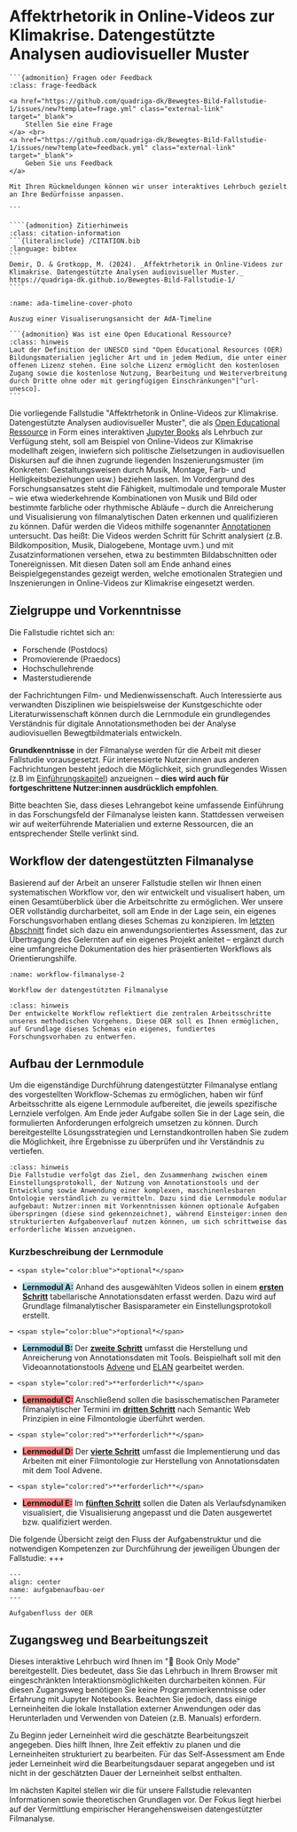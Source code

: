 # Affektrhetorik in Online-Videos zur Klimakrise. Datengestützte Analysen audiovisueller Muster

````{margin}
```{admonition} Fragen oder Feedback 
:class: frage-feedback

<a href="https://github.com/quadriga-dk/Bewegtes-Bild-Fallstudie-1/issues/new?template=frage.yml" class="external-link" target="_blank">
    Stellen Sie eine Frage
</a> <br>
<a href="https://github.com/quadriga-dk/Bewegtes-Bild-Fallstudie-1/issues/new?template=feedback.yml" class="external-link" target="_blank">
    Geben Sie uns Feedback
</a>

Mit Ihren Rückmeldungen können wir unser interaktives Lehrbuch gezielt an Ihre Bedürfnisse anpassen.

```
````

`````{margin}
````{admonition} Zitierhinweis
:class: citation-information
```{literalinclude} /CITATION.bib
:language: bibtex
```
Demir, D. & Grotkopp, M. (2024). _Affektrhetorik in Online-Videos zur Klimakrise. Datengestützte Analysen audiovisueller Muster._ https://quadriga-dk.github.io/Bewegtes-Bild-Fallstudie-1/
````
`````

```{figure} ../Bewegtes-Bild-Fallstudie-1/assets/Ada-Intro-Neu.png
:name: ada-timeline-cover-photo

Auszug einer Visualiserungsansicht der AdA-Timeline
```
````{margin}
```{admonition} Was ist eine Open Educational Ressource?
:class: hinweis
Laut der Definition der UNESCO sind "Open Educational Resources (OER) Bildungsmaterialien jeglicher Art und in jedem Medium, die unter einer offenen Lizenz stehen. Eine solche Lizenz ermöglicht den kostenlosen Zugang sowie die kostenlose Nutzung, Bearbeitung und Weiterverbreitung durch Dritte ohne oder mit geringfügigen Einschränkungen"[^url-unesco].
```
````

Die vorliegende Fallstudie "Affektrhetorik in Online-Videos zur Klimakrise. Datengestützte Analysen audiovisueller Muster", die als <a href="https://open-educational-resources.de/was-ist-oer-3-2/" class="external-link" target="_blank">Open Educational Ressource</a> in Form eines interaktiven <a href="https://jupyterbook.org/en/stable/intro.html" class="external-link" target="_blank">Jupyter Books</a> als Lehrbuch zur Verfügung steht, soll am Beispiel von Online-Videos zur Klimakrise modellhaft zeigen, inwiefern sich politische Zielsetzungen in audiovisuellen Diskursen auf die ihnen zugrunde liegenden Inszenierungsmuster (im Konkreten: Gestaltungsweisen durch Musik, Montage, Farb- und Helligkeitsbeziehungen usw.) beziehen lassen. 
Im Vordergrund des Forschungsansatzes steht die Fähigkeit, multimodale und temporale Muster – wie etwa wiederkehrende Kombinationen von Musik und Bild oder bestimmte farbliche oder rhythmische Abläufe – durch die Anreicherung und Visualisierung von filmanalytischen Daten erkennen und qualifizieren zu können. Dafür werden die Videos mithilfe sogenannter [Annotationen](./Kapitel_II/Aufgabe_A.md) untersucht. Das heißt: Die Videos werden Schritt für Schritt analysiert (z.B. Bildkomposition, Musik, Dialogebene, Montage uvm.) und mit Zusatzinformationen versehen, etwa zu bestimmten Bildabschnitten oder Tonereignissen. Mit diesen Daten soll am Ende anhand eines Beispielgegenstandes gezeigt werden, welche emotionalen Strategien und Inszenierungen in Online-Videos zur Klimakrise eingesetzt werden.


## Zielgruppe und Vorkenntnisse 
Die Fallstudie richtet sich an:

* Forschende (Postdocs)
* Promovierende (Praedocs)
* Hochschullehrende
* Masterstudierende

der Fachrichtungen Film- und Medienwissenschaft. Auch Interessierte aus verwandten Disziplinen wie beispielsweise der Kunstgeschichte oder Literaturwissenschaft können durch die Lernmodule ein grundlegendes Verständnis für digitale Annotationsmethoden bei der Analyse audiovisuellen Bewegtbildmaterials entwickeln.

**Grundkenntnisse** in der Filmanalyse werden für die Arbeit mit dieser Fallstudie vorausgesetzt. Für interessierte Nutzer:innen aus anderen Fachrichtungen besteht jedoch die Möglichkeit, sich grundlegendes Wissen (z.B im [Einführungskapitel](./Kapitel_I/toc.md)) anzueignen – **dies wird auch für fortgeschrittene Nutzer:innen ausdrücklich empfohlen**.

Bitte beachten Sie, dass dieses Lehrangebot keine umfassende Einführung in das Forschungsfeld der Filmanalyse leisten kann. Stattdessen verweisen wir auf weiterführende Materialien und externe Ressourcen, die an entsprechender Stelle verlinkt sind.

## Workflow der datengestützten Filmanalyse

Basierend auf der Arbeit an unserer Fallstudie stellen wir Ihnen einen systematischen Workflow vor, den wir entwickelt und visualisert haben, um einen Gesamtüberblick über die Arbeitschritte zu ermöglichen. Wer unsere OER vollständig durcharbeitet, soll am Ende in der Lage sein, ein eigenes Forschungsvorhaben entlang dieses Schemas zu konzipieren. Im [letzten Abschnitt](konzeption:forschungsvorhaben) findet sich dazu ein anwendungsorientiertes Assessment, das zur Übertragung des Gelernten auf ein eigenes Projekt anleitet – ergänzt durch eine umfangreiche Dokumentation des hier präsentierten Workflows als Orientierungshilfe. 

```{figure} ../Bewegtes-Bild-Fallstudie-1/assets/Workflow_datengestützte_Filmanalyse.png
:name: workflow-filmanalyse-2

Workflow der datengestützten Filmanalyse
```

```{admonition} Hinweis zum Workflow
:class: hinweis
Der entwickelte Workflow reflektiert die zentralen Arbeitsschritte unseres methodischen Vorgehens. Diese OER soll es Ihnen ermöglichen, auf Grundlage dieses Schemas ein eigenes, fundiertes Forschungsvorhaben zu entwerfen.
``` 

## Aufbau der Lernmodule

Um die eigenständige Durchführung datengestützter Filmanalyse entlang des vorgestellten Workflow-Schemas zu ermöglichen, haben wir fünf Arbeitsschritte als eigene Lernmodule aufbereitet, die jeweils spezifische Lernziele verfolgen. Am Ende jeder Aufgabe sollen Sie in der Lage sein, die formulierten Anforderungen erfolgreich umsetzen zu können. Durch bereitgestellte Lösungsstrategien und Lernstandkontrollen haben Sie zudem die Möglichkeit, ihre Ergebnisse zu überprüfen und ihr Verständnis zu vertiefen.

```{admonition} Hinweis: Vorerfahrung
:class: hinweis
Die Fallstudie verfolgt das Ziel, den Zusammenhang zwischen einem Einstellungsprotokoll, der Nutzung von Annotationstools und der Entwicklung sowie Anwendung einer komplexen, maschinenlesbaren Ontologie verständlich zu vermitteln. Dazu sind die Lernmodule modular aufgebaut: Nutzer:innen mit Vorkenntnissen können optionale Aufgaben überspringen (diese sind gekennzeichnet), während Einsteiger:innen den strukturierten Aufgabenverlauf nutzen können, um sich schrittweise das erforderliche Wissen anzueignen.
```

### Kurzbeschreibung der Lernmodule

````{margin}
➡️ <span style="color:blue">*optional*</span>
````
* <span style="background-color:#ADD8E6;">**Lernmodul A:**</span> 
Anhand des ausgewählten Videos sollen in einem [**ersten Schritt**](./Kapitel_II/toc_A.md) tabellarische Annotationsdaten erfasst werden. Dazu wird auf Grundlage filmanalytischer Basisparameter ein Einstellungsprotokoll erstellt.

````{margin}
➡️ <span style="color:blue">*optional*</span>
````
* <span style="background-color:#ADD8E6;">**Lernmodul B:**</span> 
Der [**zweite Schritt**](./Kapitel_II/toc_B.md) umfasst die Herstellung und Anreicherung von Annotationsdaten mit Tools. Beispielhaft soll mit den Videoannotationstools <a href="https://www.advene.org/" class="external-link" target="_blank">Advene</a> und <a href="https://archive.mpi.nl/tla/elan" class="external-link" target="_blank">ELAN</a> gearbeitet werden.

````{margin}
➡️ <span style="color:red">**erforderlich**</span>
````
* <span style="background-color:#FF7F7F;">**Lernmodul C:**</span> 
Anschließend sollen die basisschematischen Parameter filmanalytischer Termini im [**dritten Schritt**](./Kapitel_II/toc_C.md) nach Semantic Web Prinzipien in eine Filmontologie überführt werden.
````{margin}
➡️ <span style="color:red">**erforderlich**</span>
````
* <span style="background-color:#FF7F7F;">**Lernmodul D:**</span> 
Der [**vierte Schritt**](./Kapitel_II/toc_D.md) umfasst die Implementierung und das Arbeiten mit einer Filmontologie zur Herstellung von Annotationsdaten mit dem Tool Advene.
````{margin}
➡️ <span style="color:red">**erforderlich**</span>
````
* <span style="background-color:#FF7F7F;">**Lernmodul E:**</span> 
Im [**fünften Schritt**](./Kapitel_II/toc_E.md) sollen die Daten als Verlaufsdynamiken visualisiert, die Visualisierung angepasst und die Daten ausgewertet bzw. qualifiziert werden.

Die folgende Übersicht zeigt den Fluss der Aufgabenstruktur und die notwendigen Kompetenzen zur Durchführung der jeweiligen Übungen der Fallstudie:
+++
```{figure} ../Bewegtes-Bild-Fallstudie-1/assets/Aufgabenaufbau-OER.png
---
align: center
name: aufgabenaufbau-oer
---

Aufgabenfluss der OER
```
## Zugangsweg und Bearbeitungszeit

Dieses interaktive Lehrbuch wird Ihnen im "📘 Book Only Mode" bereitgestellt. Dies bedeutet, dass Sie das Lehrbuch in Ihrem Browser mit eingeschränkten Interaktionsmöglichkeiten durcharbeiten können. Für diesen Zugangsweg benötigen Sie keine Programmierkenntnisse oder Erfahrung mit Jupyter Notebooks. Beachten Sie jedoch, dass einige Lerneinheiten die lokale Installation externer Anwendungen oder das Herunterladen und Verwenden von Dateien (z.B. Manuals) erfordern.

Zu Beginn jeder Lerneinheit wird die geschätzte Bearbeitungszeit angegeben. Dies hilft Ihnen, Ihre Zeit effektiv zu planen und die Lerneinheiten strukturiert zu bearbeiten. Für das Self-Assessment am Ende jeder Lerneinheit wird die Bearbeitungsdauer separat angegeben und ist nicht in der geschätzten Dauer der Lerneinheit selbst enthalten.

Im nächsten Kapitel stellen wir die für unsere Fallstudie relevanten Informationen sowie theoretischen Grundlagen vor. Der Fokus liegt hierbei auf der Vermittlung empirischer Herangehensweisen datengestützter Filmanalyse. 

[^url-unesco]: <https://www.unesco.de/themen/bildung/bildungsqualitaet/weltbildungsempfehlung/global-citizenship-education/friedens-und-menschen/open-educational-resources/>
